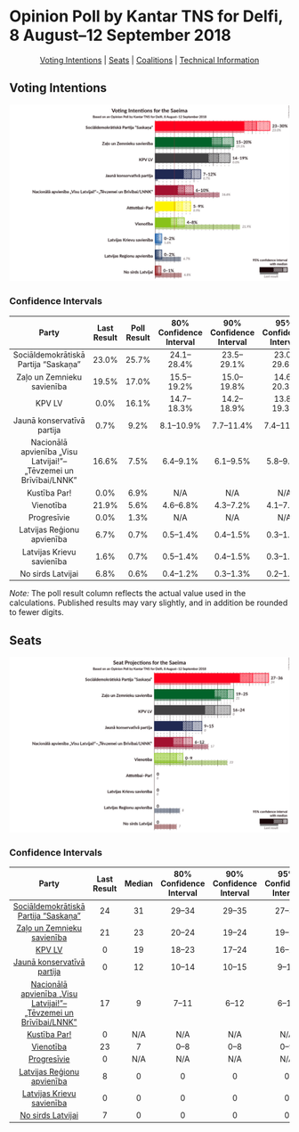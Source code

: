 # Opinion Poll by Kantar TNS for Delfi, 8 August–12 September 2018

<p align="center"><a href="#voting-intentions">Voting Intentions</a> | <a href="#seats">Seats</a> | <a href="#coalitions">Coalitions</a> | <a href="#technical-information">Technical Information</a></p>

## Voting Intentions

![Graph with voting intentions not yet produced](2018-09-12-KantarTNS.png "Voting Intentions")

### Confidence Intervals

| Party | Last Result | Poll Result | 80% Confidence Interval | 90% Confidence Interval | 95% Confidence Interval | 99% Confidence Interval |
|:-----:|:-----------:|:-----------:|:-----------------------:|:-----------------------:|:-----------------------:|:-----------------------:|
| Sociāldemokrātiskā Partija “Saskaņa” | 23.0% | 25.7% | 24.1–28.4% |23.5–29.1% |23.0–29.6% |22.0–30.7% |
| Zaļo un Zemnieku savienība | 19.5% | 17.0% | 15.5–19.2% |15.0–19.8% |14.6–20.3% |13.8–21.2% |
| KPV LV | 0.0% | 16.1% | 14.7–18.3% |14.2–18.9% |13.8–19.3% |13.0–20.3% |
| Jaunā konservatīvā partija | 0.7% | 9.2% | 8.1–10.9% |7.7–11.4% |7.4–11.8% |6.8–12.6% |
| Nacionālā apvienība „Visu Latvijai!”–„Tēvzemei un Brīvībai/LNNK” | 16.6% | 7.5% | 6.4–9.1% |6.1–9.5% |5.8–9.8% |5.3–10.6% |
| Kustība Par! | 0.0% | 6.9% | N/A |N/A |N/A |N/A |
| Vienotība | 21.9% | 5.6% | 4.6–6.8% |4.3–7.2% |4.1–7.5% |3.6–8.2% |
| Progresīvie | 0.0% | 1.3% | N/A |N/A |N/A |N/A |
| Latvijas Reģionu apvienība | 6.7% | 0.7% | 0.5–1.4% |0.4–1.5% |0.3–1.7% |0.2–2.1% |
| Latvijas Krievu savienība | 1.6% | 0.7% | 0.5–1.4% |0.4–1.5% |0.3–1.7% |0.2–2.1% |
| No sirds Latvijai | 6.8% | 0.6% | 0.4–1.2% |0.3–1.3% |0.2–1.5% |0.2–1.8% |

*Note:* The poll result column reflects the actual value used in the calculations. Published results may vary slightly, and in addition be rounded to fewer digits.

## Seats

![Graph with seats not yet produced](2018-09-12-KantarTNS-seats.png "Seats")

### Confidence Intervals

| Party | Last Result | Median | 80% Confidence Interval | 90% Confidence Interval | 95% Confidence Interval | 99% Confidence Interval |
|:-----:|:-----------:|:------:|:-----------------------:|:-----------------------:|:-----------------------:|:-----------------------:|
| <a href="#sociāldemokrātiskā-partija-“saskaņa”">Sociāldemokrātiskā Partija “Saskaņa”</a> | 24 | 31 | 29–34 |29–35 |27–36 |26–37 |
| <a href="#zaļo-un-zemnieku-savienība">Zaļo un Zemnieku savienība</a> | 21 | 23 | 20–24 |19–24 |19–25 |17–28 |
| <a href="#kpv-lv">KPV LV</a> | 0 | 19 | 18–23 |17–24 |16–24 |15–25 |
| <a href="#jaunā-konservatīvā-partija">Jaunā konservatīvā partija</a> | 0 | 12 | 10–14 |10–15 |9–15 |8–15 |
| <a href="#nacionālā-apvienība-„visu-latvijai!”–„tēvzemei-un-brīvībai/lnnk”">Nacionālā apvienība „Visu Latvijai!”–„Tēvzemei un Brīvībai/LNNK”</a> | 17 | 9 | 7–11 |6–12 |6–12 |6–13 |
| <a href="#kustība-par!">Kustība Par!</a> | 0 | N/A | N/A |N/A |N/A |N/A |
| <a href="#vienotība">Vienotība</a> | 23 | 7 | 0–8 |0–8 |0–9 |0–10 |
| <a href="#progresīvie">Progresīvie</a> | 0 | N/A | N/A |N/A |N/A |N/A |
| <a href="#latvijas-reģionu-apvienība">Latvijas Reģionu apvienība</a> | 8 | 0 | 0 |0 |0 |0 |
| <a href="#latvijas-krievu-savienība">Latvijas Krievu savienība</a> | 0 | 0 | 0 |0 |0 |0 |
| <a href="#no-sirds-latvijai">No sirds Latvijai</a> | 7 | 0 | 0 |0 |0 |0 |


